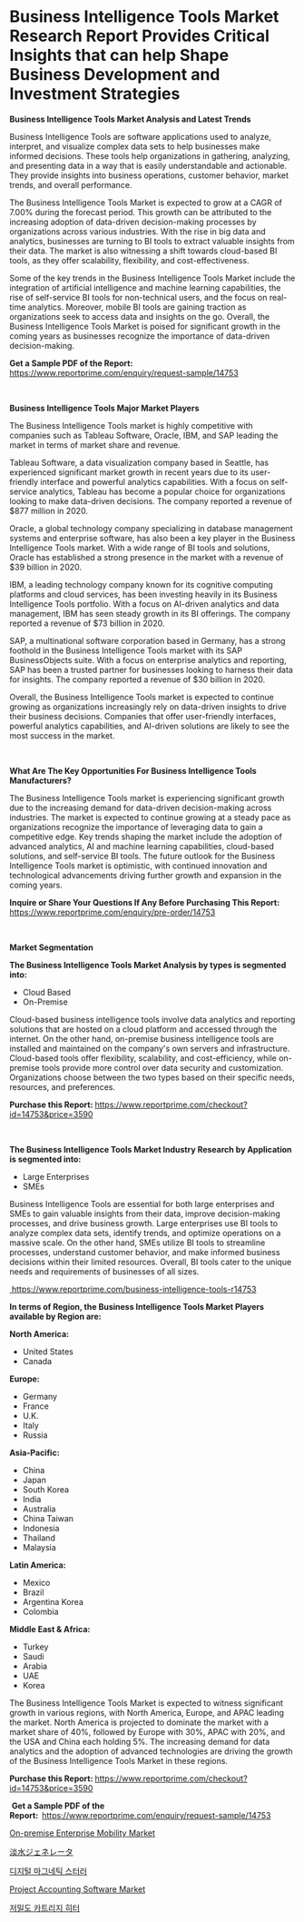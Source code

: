 <p><h1>Business Intelligence Tools Market Research Report Provides Critical Insights that can help Shape Business Development and Investment Strategies</h1></p><p><strong>Business Intelligence Tools Market Analysis and Latest Trends</strong></p>
<p><p>Business Intelligence Tools are software applications used to analyze, interpret, and visualize complex data sets to help businesses make informed decisions. These tools help organizations in gathering, analyzing, and presenting data in a way that is easily understandable and actionable. They provide insights into business operations, customer behavior, market trends, and overall performance.</p><p>The Business Intelligence Tools Market is expected to grow at a CAGR of 7.00% during the forecast period. This growth can be attributed to the increasing adoption of data-driven decision-making processes by organizations across various industries. With the rise in big data and analytics, businesses are turning to BI tools to extract valuable insights from their data. The market is also witnessing a shift towards cloud-based BI tools, as they offer scalability, flexibility, and cost-effectiveness.</p><p>Some of the key trends in the Business Intelligence Tools Market include the integration of artificial intelligence and machine learning capabilities, the rise of self-service BI tools for non-technical users, and the focus on real-time analytics. Moreover, mobile BI tools are gaining traction as organizations seek to access data and insights on the go. Overall, the Business Intelligence Tools Market is poised for significant growth in the coming years as businesses recognize the importance of data-driven decision-making.</p></p>
<p><strong>Get a Sample PDF of the Report:&nbsp;</strong> <a href="https://www.reportprime.com/enquiry/request-sample/14753">https://www.reportprime.com/enquiry/request-sample/14753</a></p>
<p>&nbsp;</p>
<p><strong>Business Intelligence Tools Major Market Players</strong></p>
<p><p>The Business Intelligence Tools market is highly competitive with companies such as Tableau Software, Oracle, IBM, and SAP leading the market in terms of market share and revenue. </p><p>Tableau Software, a data visualization company based in Seattle, has experienced significant market growth in recent years due to its user-friendly interface and powerful analytics capabilities. With a focus on self-service analytics, Tableau has become a popular choice for organizations looking to make data-driven decisions. The company reported a revenue of $877 million in 2020.</p><p>Oracle, a global technology company specializing in database management systems and enterprise software, has also been a key player in the Business Intelligence Tools market. With a wide range of BI tools and solutions, Oracle has established a strong presence in the market with a revenue of $39 billion in 2020.</p><p>IBM, a leading technology company known for its cognitive computing platforms and cloud services, has been investing heavily in its Business Intelligence Tools portfolio. With a focus on AI-driven analytics and data management, IBM has seen steady growth in its BI offerings. The company reported a revenue of $73 billion in 2020.</p><p>SAP, a multinational software corporation based in Germany, has a strong foothold in the Business Intelligence Tools market with its SAP BusinessObjects suite. With a focus on enterprise analytics and reporting, SAP has been a trusted partner for businesses looking to harness their data for insights. The company reported a revenue of $30 billion in 2020.</p><p>Overall, the Business Intelligence Tools market is expected to continue growing as organizations increasingly rely on data-driven insights to drive their business decisions. Companies that offer user-friendly interfaces, powerful analytics capabilities, and AI-driven solutions are likely to see the most success in the market.</p></p>
<p>&nbsp;</p>
<p><strong>What Are The Key Opportunities For Business Intelligence Tools Manufacturers?</strong></p>
<p><p>The Business Intelligence Tools market is experiencing significant growth due to the increasing demand for data-driven decision-making across industries. The market is expected to continue growing at a steady pace as organizations recognize the importance of leveraging data to gain a competitive edge. Key trends shaping the market include the adoption of advanced analytics, AI and machine learning capabilities, cloud-based solutions, and self-service BI tools. The future outlook for the Business Intelligence Tools market is optimistic, with continued innovation and technological advancements driving further growth and expansion in the coming years.</p></p>
<p><strong>Inquire or Share Your Questions If Any Before Purchasing This Report:</strong> <a href="https://www.reportprime.com/enquiry/pre-order/14753">https://www.reportprime.com/enquiry/pre-order/14753</a></p>
<p>&nbsp;</p>
<p><strong>Market Segmentation</strong></p>
<p><strong>The Business Intelligence Tools Market Analysis by types is segmented into:</strong></p>
<p><ul><li>Cloud Based</li><li>On-Premise</li></ul></p>
<p><p>Cloud-based business intelligence tools involve data analytics and reporting solutions that are hosted on a cloud platform and accessed through the internet. On the other hand, on-premise business intelligence tools are installed and maintained on the company's own servers and infrastructure. Cloud-based tools offer flexibility, scalability, and cost-efficiency, while on-premise tools provide more control over data security and customization. Organizations choose between the two types based on their specific needs, resources, and preferences.</p></p>
<p><strong>Purchase this Report:&nbsp;</strong><a href="https://www.reportprime.com/checkout?id=14753&price=3590">https://www.reportprime.com/checkout?id=14753&price=3590</a></p>
<p>&nbsp;</p>
<p><strong>The Business Intelligence Tools Market Industry Research by Application is segmented into:</strong></p>
<p><ul><li>Large Enterprises</li><li>SMEs</li></ul></p>
<p><p>Business Intelligence Tools are essential for both large enterprises and SMEs to gain valuable insights from their data, improve decision-making processes, and drive business growth. Large enterprises use BI tools to analyze complex data sets, identify trends, and optimize operations on a massive scale. On the other hand, SMEs utilize BI tools to streamline processes, understand customer behavior, and make informed business decisions within their limited resources. Overall, BI tools cater to the unique needs and requirements of businesses of all sizes.</p></p>
<p><a href="https://www.reportprime.com/business-intelligence-tools-r14753">&nbsp;https://www.reportprime.com/business-intelligence-tools-r14753</a></p>
<p><strong>In terms of Region, the Business Intelligence Tools Market Players available by Region are:</strong></p>
<p>
    <p> <strong> North America: </strong>
        <ul>
            <li>United States</li>
            <li>Canada</li>
        </ul>
        </p> 
    <p> <strong> Europe: </strong>
        <ul>
            <li>Germany</li>
            <li>France</li>
            <li>U.K.</li>
            <li>Italy</li>
            <li>Russia</li>
        </ul>
        </p> 
    <p> <strong> Asia-Pacific: </strong>
        <ul>
            <li>China</li>
            <li>Japan</li>
            <li>South Korea</li>
            <li>India</li>
            <li>Australia</li>
            <li>China Taiwan</li>
            <li>Indonesia</li>
            <li>Thailand</li>
            <li>Malaysia</li>
        </ul>
        </p> 
    <p> <strong> Latin America: </strong>
        <ul>
            <li>Mexico</li>
            <li>Brazil</li>
            <li>Argentina Korea</li>
            <li>Colombia</li>
        </ul>
        </p> 
    <p> <strong> Middle East & Africa: </strong>
        <ul>
            <li>Turkey</li>
            <li>Saudi</li>
            <li>Arabia</li>
            <li>UAE</li>
            <li>Korea</li>
        </ul>
    </p>
    </p>
<p><p>The Business Intelligence Tools Market is expected to witness significant growth in various regions, with North America, Europe, and APAC leading the market. North America is projected to dominate the market with a market share of 40%, followed by Europe with 30%, APAC with 20%, and the USA and China each holding 5%. The increasing demand for data analytics and the adoption of advanced technologies are driving the growth of the Business Intelligence Tools Market in these regions.</p></p>
<p><strong>Purchase this Report: </strong><a href="https://www.reportprime.com/checkout?id=14753&price=3590">https://www.reportprime.com/checkout?id=14753&price=3590</a></p>
<p>&nbsp;<strong>Get a Sample PDF of the Report:&nbsp;&nbsp;</strong><a href="https://www.reportprime.com/enquiry/request-sample/14753">https://www.reportprime.com/enquiry/request-sample/14753</a></p>
<p><strong></strong></p>
<p><p><a href="https://medium.com/@sallyselcenk46/on-premise-enterprise-mobility-market-size-share-trends-analysis-report-by-product-mobile-149ae1398181">On-premise Enterprise Mobility Market</a></p><p><a href="https://medium.com/@jordymiller39/%E3%82%B0%E3%83%AD%E3%83%BC%E3%83%90%E3%83%AB%E6%B7%A1%E6%B0%B4%E7%99%BA%E7%94%9F%E5%99%A8%E7%94%A3%E6%A5%AD%E3%81%AB%E9%96%A2%E3%81%99%E3%82%8B%E8%AA%BF%E6%9F%BB%E3%83%AC%E3%83%9D%E3%83%BC%E3%83%88-%E7%AB%B6%E4%BA%89%E7%92%B0%E5%A2%83-%E5%B8%82%E5%A0%B4%E8%A6%8F%E6%A8%A1-%E5%9C%B0%E5%9F%9F%E3%81%AE%E7%8A%B6%E6%B3%81-%E3%81%9D%E3%81%97%E3%81%A6%E5%B0%86%E6%9D%A5%E3%81%AE%E5%B1%95%E6%9C%9B%E4%BA%88%E6%B8%AC-2024%E5%B9%B4-2031%E5%B9%B4-9e74ffc388c2">淡水ジェネレータ</a></p><p><a href="https://medium.com/@jerrodhilll/%EB%94%94%EC%A7%80%ED%84%B8-%EC%9E%90%EC%84%9D-%EA%B5%90%EB%B0%98%EA%B8%B0-%EC%8B%9C%EC%9E%A5-%EA%B7%9C%EB%AA%A8%EA%B0%80-%EC%97%B0%ED%8F%89%EA%B7%A0-%EC%84%B1%EC%9E%A5%EB%A5%A0-9-3-%EB%A1%9C-%EC%84%B1%EC%9E%A5%ED%95%98%EA%B3%A0-%EC%9E%88%EC%9C%BC%EB%A9%B0-%EB%B3%B8-%EB%B3%B4%EA%B3%A0%EC%84%9C%EB%8A%94-%EC%8B%9C%EC%9E%A5-%EC%84%B8%EB%B6%84%ED%99%94-%EC%84%B1%EC%9E%A5-%EB%B0%8F-2024%EB%85%84%EB%B6%80%ED%84%B0-2031%EB%85%84%EA%B9%8C%EC%A7%80%EC%9D%98-%EC%98%88%EC%B8%A1-%EB%B6%84%EC%84%9D-%EB%98%90%ED%95%9C-%ED%8F%AC%ED%95%A8%ED%95%98%EA%B3%A0-%EC%9E%88%EC%8A%B5%EB%8B%88%EB%8B%A4-1c5b96a4f438">디지털 마그네틱 스터러</a></p><p><a href="https://github.com/bmorecock/Market-Research-Report-List-4/blob/main/project-accounting-software-market.md">Project Accounting Software Market</a></p><p><a href="https://medium.com/@josefarice/%EA%B8%80%EB%A1%9C%EB%B2%8C-%EC%A0%80%EB%B0%80%EB%8F%84-%EC%B9%B4%ED%8A%B8%EB%A6%AC%EC%A7%80-%ED%9E%88%ED%84%B0-%EC%8B%9C%EC%9E%A5-%EA%B7%9C%EB%AA%A8-%EB%B0%8F-%EC%A0%90%EC%9C%A0%EC%9C%A8-%EB%B6%84%EC%84%9D-%EC%A0%9C%ED%92%88-%EC%9C%A0%ED%98%95-%EC%9D%91%EC%9A%A9-%EB%B6%84%EC%95%BC-%EC%A7%80%EC%97%AD%EB%B3%84-%EC%98%88%EC%B8%A1-2024-2031-7f2617d0d48d">저밀도 카트리지 히터</a></p></p>